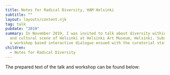 ```yaml
---
title: Notes for Radical Diversity, HAM Helsinki
subtitle: ""
layout: layouts/content.njk
tag: talk
pubdate: "2019"
summary: In November 2019, I was invited to talk about diversity within the art
  and cultural scene of Helsinki at Helsinki Art Museum, Helsinki. Subsequently,
  a workshop based interactive dialogue ensued with the curatorial staff of HAM.
children:
  - Notes for Radical Diversity
---
```

The prepared text of the talk and workshop can be found below:
